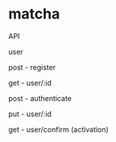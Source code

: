 # matcha

API

user

post - register

get - user/:id

post - authenticate

put - user/:id

get - user/confirm (activation)
